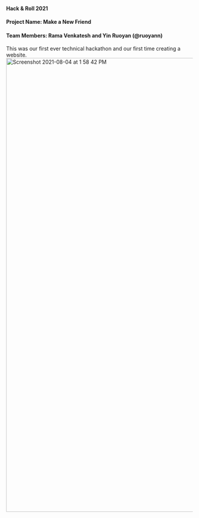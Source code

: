 
#### Hack &amp; Roll 2021
#### Project Name: Make a New Friend
#### Team Members: Rama Venkatesh and Yin Ruoyan (@ruoyann)

This was our first ever technical hackathon and our first time creating a website. <img width="1221" alt="Screenshot 2021-08-04 at 1 58 42 PM" src="https://user-images.githubusercontent.com/77253789/128129609-25cb74d9-b04c-4d88-a293-baebf1c22462.png">

